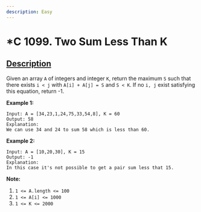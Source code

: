 ```yaml
---
description: Easy
---
```


# \*C 1099. Two Sum Less Than K

## [Description](https://leetcode.com/problems/two-sum-less-than-k/)

Given an array `A` of integers and integer `K`, return the maximum `S` such that there exists `i < j` with `A[i] + A[j] = S` and `S < K`. If no `i, j` exist satisfying this equation, return -1.

**Example 1:**

```text
Input: A = [34,23,1,24,75,33,54,8], K = 60
Output: 58
Explanation: 
We can use 34 and 24 to sum 58 which is less than 60.
```

**Example 2:**

```text
Input: A = [10,20,30], K = 15
Output: -1
Explanation: 
In this case it's not possible to get a pair sum less that 15.
```

**Note:**

1. `1 <= A.length <= 100`
2. `1 <= A[i] <= 1000`
3. `1 <= K <= 2000`

